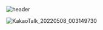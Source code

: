 ![header](https://capsule-render.vercel.app/api?type=Cylinder&color=auto&customColorList=21&height=120&section=header&text=Applepops&fontSize=60&animation=blink)

![KakaoTalk_20220508_003149730](https://user-images.githubusercontent.com/101245685/167261154-3f4ea27c-52e2-4e30-8f4a-3cde79714930.jpg)



<!--
**applepops/applepops** is a ✨ _special_ ✨ repository because its `README.md` (this file) appears on your GitHub profile.

Here are some ideas to get you started:

- 🔭 I’m currently working on ...
- 🌱 I’m currently learning ...
- 👯 I’m looking to collaborate on ...
- 🤔 I’m looking for help with ...
- 💬 Ask me about ...
- 📫 How to reach me: ...
- 😄 Pronouns: ...
- ⚡ Fun fact: ...
-->
